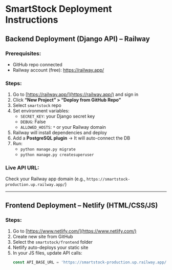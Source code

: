 # SmartStock Deployment Instructions

## Backend Deployment (Django API) – Railway

### Prerequisites:
- GitHub repo connected
- Railway account (free): https://railway.app/

### Steps:
1. Go to [https://railway.app/](https://railway.app/) and sign in
2. Click **“New Project” > “Deploy from GitHub Repo”**
3. Select `smartstock` repo
4. Set environment variables:
   - `SECRET_KEY`: your Django secret key
   - `DEBUG`: False
   - `ALLOWED_HOSTS`: `*` or your Railway domain
5. Railway will install dependencies and deploy
6. Add a **PostgreSQL plugin** → It will auto-connect the DB
7. Run:
   - `python manage.py migrate`
   - `python manage.py createsuperuser`

### Live API URL:
Check your Railway app domain (e.g., `https://smartstock-production.up.railway.app/`)

---

## Frontend Deployment – Netlify (HTML/CSS/JS)

### Steps:
1. Go to [https://www.netlify.com/](https://www.netlify.com/)
2. Create new site from GitHub
3. Select the `smartstock/frontend` folder
4. Netlify auto-deploys your static site
5. In your JS files, update API calls:
   ```js
   const API_BASE_URL = 'https://smartstock-production.up.railway.app/api/';
